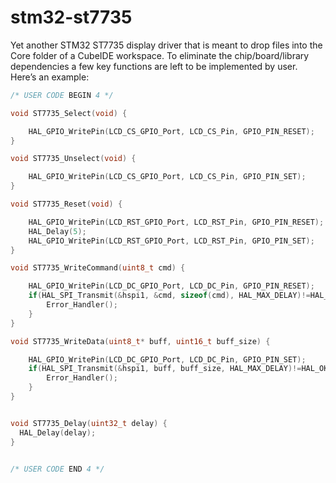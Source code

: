 # stm32-st7735
Yet another STM32 ST7735 display driver that is meant to drop files into the Core folder of a CubeIDE workspace. To eliminate the chip/board/library dependencies a few key functions are left to be implemented by user. Here’s an example:

```c
/* USER CODE BEGIN 4 */

void ST7735_Select(void) {

    HAL_GPIO_WritePin(LCD_CS_GPIO_Port, LCD_CS_Pin, GPIO_PIN_RESET);
}

void ST7735_Unselect(void) {

    HAL_GPIO_WritePin(LCD_CS_GPIO_Port, LCD_CS_Pin, GPIO_PIN_SET);
}

void ST7735_Reset(void) {

    HAL_GPIO_WritePin(LCD_RST_GPIO_Port, LCD_RST_Pin, GPIO_PIN_RESET);
    HAL_Delay(5);
    HAL_GPIO_WritePin(LCD_RST_GPIO_Port, LCD_RST_Pin, GPIO_PIN_SET);
}

void ST7735_WriteCommand(uint8_t cmd) {

    HAL_GPIO_WritePin(LCD_DC_GPIO_Port, LCD_DC_Pin, GPIO_PIN_RESET);
    if(HAL_SPI_Transmit(&hspi1, &cmd, sizeof(cmd), HAL_MAX_DELAY)!=HAL_OK) {
    	Error_Handler();
    }
}

void ST7735_WriteData(uint8_t* buff, uint16_t buff_size) {

    HAL_GPIO_WritePin(LCD_DC_GPIO_Port, LCD_DC_Pin, GPIO_PIN_SET);
    if(HAL_SPI_Transmit(&hspi1, buff, buff_size, HAL_MAX_DELAY)!=HAL_OK) {
    	Error_Handler();
    }
}


void ST7735_Delay(uint32_t delay) {
  HAL_Delay(delay);
}


/* USER CODE END 4 */
```

